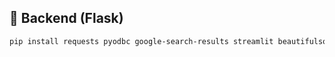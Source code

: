 ## 🚀 Backend (Flask)

```bash
pip install requests pyodbc google-search-results streamlit beautifulsoup4 selenium webdriver-manager chardet PyMuPDF easyocr deepcut

```
